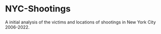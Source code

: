 # NYC-Shootings
A initial analysis of the victims and locations of shootings in New York City 2006-2022.
